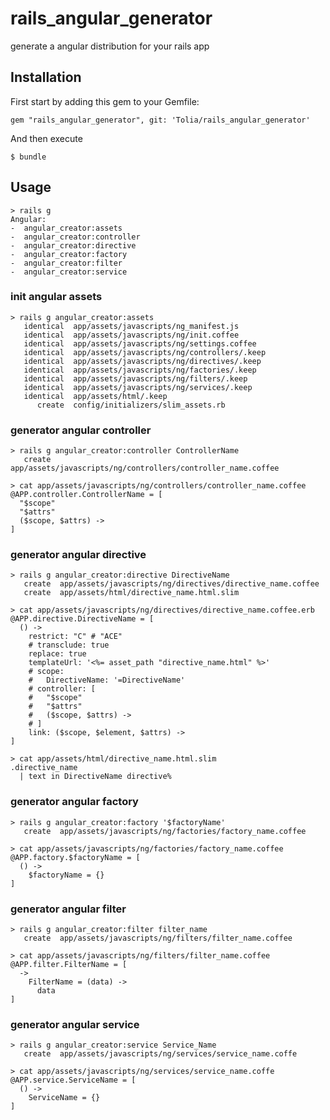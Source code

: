# rails_angular_generator

generate a angular distribution for your rails app

## Installation

First start by adding this gem to your Gemfile:
```
gem "rails_angular_generator", git: 'Tolia/rails_angular_generator'
```
And then execute
```
$ bundle
```


## Usage
```
> rails g
Angular:
-  angular_creator:assets
-  angular_creator:controller
-  angular_creator:directive
-  angular_creator:factory
-  angular_creator:filter
-  angular_creator:service‎
```

### init angular assets
``` pry
> rails g angular_creator:assets
   identical  app/assets/javascripts/ng_manifest.js
   identical  app/assets/javascripts/ng/init.coffee
   identical  app/assets/javascripts/ng/settings.coffee
   identical  app/assets/javascripts/ng/controllers/.keep
   identical  app/assets/javascripts/ng/directives/.keep
   identical  app/assets/javascripts/ng/factories/.keep
   identical  app/assets/javascripts/ng/filters/.keep
   identical  app/assets/javascripts/ng/services‎/.keep
   identical  app/assets/html/.keep
      create  config/initializers/slim_assets.rb
```

### generator angular controller
``` pry
> rails g angular_creator:controller ControllerName
   create  app/assets/javascripts/ng/controllers/controller_name.coffee
```
```
> cat app/assets/javascripts/ng/controllers/controller_name.coffee
@APP.controller.ControllerName = [
  "$scope"
  "$attrs"
  ($scope, $attrs) ->
]
```

### generator angular directive
``` pry
> rails g angular_creator:directive DirectiveName
   create  app/assets/javascripts/ng/directives/directive_name.coffee
   create  app/assets/html/directive_name.html.slim
```
```
> cat app/assets/javascripts/ng/directives/directive_name.coffee.erb
@APP.directive.DirectiveName = [
  () ->
    restrict: "C" # "ACE"
    # transclude: true    
    replace: true
    templateUrl: '<%= asset_path "directive_name.html" %>'
    # scope:
    #   DirectiveName: '=DirectiveName'
    # controller: [
    #   "$scope"
    #   "$attrs"
    #   ($scope, $attrs) ->
    # ]
    link: ($scope, $element, $attrs) ->
]
```
```
> cat app/assets/html/directive_name.html.slim
.directive_name
  | text in DirectiveName directive%
```

### generator angular factory
```
> rails g angular_creator:factory '$factoryName' 
   create  app/assets/javascripts/ng/factories/factory_name.coffee
```
```
> cat app/assets/javascripts/ng/factories/factory_name.coffee
@APP.factory.$factoryName = [
  () ->
    $factoryName = {}
]
```

### generator angular filter
``` pry
> rails g angular_creator:filter filter_name
   create  app/assets/javascripts/ng/filters/filter_name.coffee
```
```
> cat app/assets/javascripts/ng/filters/filter_name.coffee
@APP.filter.FilterName = [
  ->
    FilterName = (data) ->
      data
]
```

### generator angular service
``` pry
> rails g angular_creator:service Service_Name
   create  app/assets/javascripts/ng/services/service_name.coffe
```
```
> cat app/assets/javascripts/ng/services/service_name.coffe
@APP.service.ServiceName = [
  () ->
    ServiceName = {}
]
```
